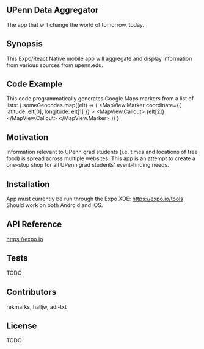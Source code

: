 ## UPenn Data Aggregator
The app that will change the world of tomorrow, today.

## Synopsis

This Expo/React Native mobile app will aggregate and display information from various sources from upenn.edu.

## Code Example

This code programmatically generates Google Maps markers from a list of lists:
  {
    someGeocodes.map((elt) => (
      <MapView.Marker
        coordinate={{ latitude: elt[0], longitude: elt[1] }}
      >
        <MapView.Callout>
          <Text>{elt[2]}</Text>
        </MapView.Callout>
      </MapView.Marker>
    ))
  }

## Motivation

Information relevant to UPenn grad students (i.e. times and locations of free food) is spread across multiple websites. This app is an attempt to create a one-stop shop for all UPenn grad students' event-finding needs.

## Installation

App must currently be run through the Expo XDE: https://expo.io/tools
Should work on both Android and iOS.

## API Reference

https://expo.io

## Tests

TODO

## Contributors

rekmarks, halljw, adi-txt

## License

TODO
